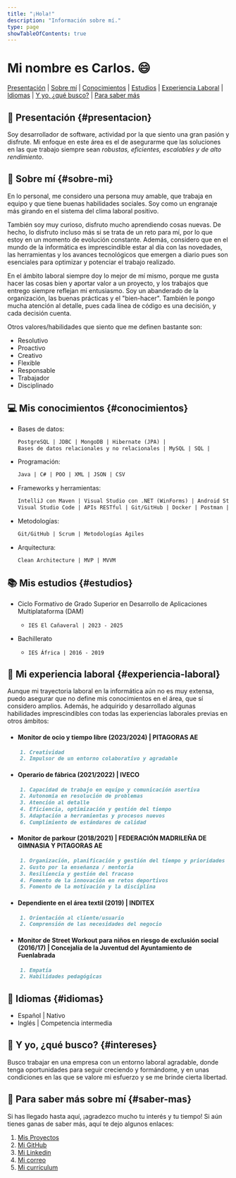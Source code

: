```yaml
---
title: "¡Hola!"
description: "Información sobre mí."
type: page
showTableOfContents: true
---
```


# Mi nombre es Carlos. :smile:


[Presentación](#presentacion) | [Sobre mí](#sobre-mi) | [Conocimientos](#conocimientos) | [Estudios](#estudios) | [Experiencia Laboral](#experiencia-laboral) |  [Idiomas](#idiomas) | [Y yo, ¿qué busco?](#intereses) | [Para saber más](#saber-mas)


## :wave: Presentación {#presentacion}

Soy desarrollador de software, actividad por la que siento una gran pasión y disfrute. Mi enfoque en este área es el de asegurarme que las soluciones en las que trabajo siempre sean *robustas, eficientes, escalables y de alto rendimiento*.

## :raising_hand: Sobre mí {#sobre-mi}

En lo personal, me considero una persona muy amable, que trabaja en equipo y que tiene buenas habilidades sociales. Soy como un engranaje más girando en el sistema del clima laboral positivo.

También soy muy curioso, disfruto mucho aprendiendo cosas nuevas. De hecho, lo disfruto incluso más si se trata de un reto para mí, por lo que estoy en un momento de evolución constante. Además, considero que en el mundo de la informática es imprescindible estar al día con las novedades, las herramientas y los avances tecnológicos que emergen a diario pues son esenciales para optimizar y potenciar el trabajo realizado.

En el ámbito laboral siempre doy lo mejor de mí mismo, porque me gusta hacer las cosas bien y aportar valor a un proyecto, y los trabajos que entrego siempre reflejan mi entusiasmo. Soy un abanderado de la organización, las buenas prácticas y el "bien-hacer". También le pongo mucha atención al detalle, pues cada línea de código es una decisión, y cada decisión cuenta.

Otros valores/habilidades que siento que me definen bastante son: 

- Resolutivo
- Proactivo
- Creativo
- Flexible
- Responsable
- Trabajador
- Disciplinado


## :computer: Mis conocimientos {#conocimientos}

- Bases de datos: 
    ```markdown
    PostgreSQL | JDBC | MongoDB | Hibernate (JPA) | 
    Bases de datos relacionales y no relacionales | MySQL | SQL | 
    ```

- Programación: 
    ```markdown
    Java | C# | POO | XML | JSON | CSV
    ```

- Frameworks y herramientas:
    ```markdown
    IntelliJ con Maven | Visual Studio con .NET (WinForms) | Android Studio | 
    Visual Studio Code | APIs RESTful | Git/GitHub | Docker | Postman | Sockets
    ```

- Metodologías:
    ```markdown
    Git/GitHub | Scrum | Metodologías Ágiles
    ```
    
- Arquitectura: 
    ```markdown
    Clean Architecture | MVP | MVVM
    ```

## :books: Mis estudios {#estudios}

- Ciclo Formativo de Grado Superior en Desarrollo de Aplicaciones Multiplataforma (DAM)
    - `IES El Cañaveral | 2023 - 2025`

- Bachillerato
    - `IES África | 2016 - 2019`

## :briefcase: Mi experiencia laboral {#experiencia-laboral}

Aunque mi trayectoria laboral en la informática aún no es muy extensa, puedo asegurar que no define mis conocimientos en el área, que sí considero amplios. Además, he adquirido y desarrollado algunas habilidades imprescindibles con todas las experiencias laborales previas en otros ámbitos:

- #### Monitor de ocio y tiempo libre (2023/2024) | PITAGORAS AE
```markdown
    1. Creatividad
    2. Impulsor de un entorno colaborativo y agradable
```
- #### Operario de fábrica (2021/2022) | IVECO
```markdown
    1. Capacidad de trabajo en equipo y comunicación asertiva
    2. Autonomía en resolución de problemas
    3. Atención al detalle
    4. Eficiencia, optimización y gestión del tiempo
    5. Adaptación a herramientas y procesos nuevos
    6. Cumplimiento de estándares de calidad
```
- #### Monitor de parkour (2018/2021) | FEDERACIÓN MADRILEÑA DE GIMNASIA Y PITAGORAS AE
```markdown
    1. Organización, planificación y gestión del tiempo y prioridades
    2. Gusto por la enseñanza / mentoría
    3. Resiliencia y gestión del fracaso
    4. Fomento de la innovación en retos deportivos
    5. Fomento de la motivación y la disciplina
```
- #### Dependiente en el área textil (2019) | INDITEX
```markdown
    1. Orientación al cliente/usuario
    2. Comprensión de las necesidades del negocio
```
- #### Monitor de Street Workout para niños en riesgo de exclusión social (2016/17) | Concejalía de la Juventud del Ayuntamiento de Fuenlabrada
```markdown
    1. Empatía
    2. Habilidades pedagógicas  
```

## :speech_balloon: Idiomas {#idiomas}

- Español | Nativo
- Inglés | Competencia intermedia


## :mag_right: Y yo, ¿qué busco? {#intereses}

Busco trabajar en una empresa con un entorno laboral agradable, donde tenga oportunidades para seguir creciendo y formándome, y en unas condiciones en las que se valore mi esfuerzo y se me brinde cierta libertad.


## :link: Para saber más sobre mí {#saber-mas}

Si has llegado hasta aquí, ¡agradezco mucho tu interés y tu tiempo! Si aún tienes ganas de saber más, aquí te dejo algunos enlaces:

1. [Mis Proyectos](/projects/)
2. [Mi GitHub](https://github.com/carloszuilavila)
3. [Mi Linkedin](https://www.linkedin.com/in/carlos-zuil-avila/)
4. [Mi correo](mailto:carloszuilavila@gmail.com)
5. [Mi currículum](/curriculum_carlos_zuil_avila.pdf)
